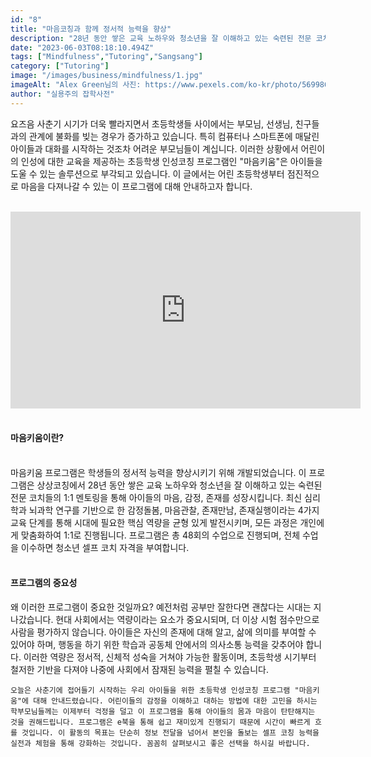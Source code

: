 ```yaml
---
id: "8"
title: "마음코칭과 함께 정서적 능력을 향상"
description: "28년 동안 쌓은 교육 노하우와 청소년을 잘 이해하고 있는 숙련된 전문 코치들의 1:1 멘토링."
date: "2023-06-03T08:18:10.494Z"
tags: ["Mindfulness","Tutoring","Sangsang"]
category: ["Tutoring"]
image: "/images/business/mindfulness/1.jpg"
imageAlt: "Alex Green님의 사진: https://www.pexels.com/ko-kr/photo/5699864/"
author: "실용주의 잡학사전"
---
```



<p className="mb-3 font-light text-gray-500 dark:text-gray-400 first-line:uppercase first-line:tracking-widest first-letter:text-7xl first-letter:font-bold first-letter:text-gray-900 dark:first-letter:text-gray-100 first-letter:mr-3 first-letter:float-left">
    요즈음 사춘기 시기가 더욱 빨라지면서 초등학생들 사이에서는 부모님, 선생님, 친구들과의 관계에 불화를 빚는 경우가 증가하고 있습니다. 특히 컴퓨터나 스마트폰에 매달린 아이들과 대화를 시작하는 것조차 어려운 부모님들이 계십니다. 이러한 상황에서 어린이의 인성에 대한 교육을 제공하는 초등학생 인성코칭 프로그램인 "마음키움"은 아이들을 도울 수 있는 솔루션으로 부각되고 있습니다. 이 글에서는 어린 초등학생부터 점진적으로 마음을 다져나갈 수 있는 이 프로그램에 대해 안내하고자 합니다.
</p>
<br/>

<div className="flex justify-center">
  <iframe width="560" height="315" src="https://www.youtube.com/embed/LHYnQDYOA_o" title="YouTube video player" frameborder="0" allow="accelerometer; autoplay; clipboard-write; encrypted-media; gyroscope; picture-in-picture; web-share" allowfullscreen></iframe>
</div>
<br/>

#### 마음키움이란? 

<br/>
<div className="font-light text-gray-500 dark:text-gray-400">
    마음키움 프로그램은 학생들의 정서적 능력을 향상시키기 위해 개발되었습니다. 이 프로그램은 상상코칭에서 28년 동안 쌓은 교육 노하우와 청소년을 잘 이해하고 있는 숙련된 전문 코치들의 1:1 멘토링을 통해 아이들의 마음, 감정, 존재를 성장시킵니다. 최신 심리학과 뇌과학 연구를 기반으로 한 감정돌봄, 마음관찰, 존재만남, 존재실행이라는 4가지 교육 단계를 통해 시대에 필요한 핵심 역량을 균형 있게 발전시키며, 모든 과정은 개인에게 맞춤화하여 1:1로 진행됩니다. 프로그램은 총 48회의 수업으로 진행되며, 전체 수업을 이수하면 청소년 셀프 코치 자격을 부여합니다.
</div>
<br/>

#### 프로그램의 중요성

<div className="font-light text-gray-500 dark:text-gray-400">
    왜 이러한 프로그램이 중요한 것일까요? 예전처럼 공부만 잘한다면 괜찮다는 시대는 지나갔습니다. 현대 사회에서는 역량이라는 요소가 중요시되며, 더 이상 시험 점수만으로 사람을 평가하지 않습니다. 아이들은 자신의 존재에 대해 알고, 삶에 의미를 부여할 수 있어야 하며, 행동을 하기 위한 학습과 공동체 안에서의 의사소통 능력을 갖추어야 합니다. 이러한 역량은 정서적, 신체적 성숙을 거쳐야 가능한 활동이며, 초등학생 시기부터 철저한 기반을 다져야 나중에 사회에서 잠재된 능력을 펼칠 수 있습니다.

    오늘은 사춘기에 접어들기 시작하는 우리 아이들을 위한 초등학생 인성코칭 프로그램 "마음키움"에 대해 안내드렸습니다. 어린이들의 감정을 이해하고 대하는 방법에 대한 고민을 하시는 학부모님들께는 이제부터 걱정을 덜고 이 프로그램을 통해 아이들의 몸과 마음이 탄탄해지는 것을 권해드립니다. 프로그램은 e북을 통해 쉽고 재미있게 진행되기 때문에 시간이 빠르게 흐를 것입니다. 이 활동의 목표는 단순히 정보 전달을 넘어서 본인을 돌보는 셀프 코칭 능력을 실전과 체험을 통해 강화하는 것입니다. 꼼꼼히 살펴보시고 좋은 선택을 하시길 바랍니다.
</div>